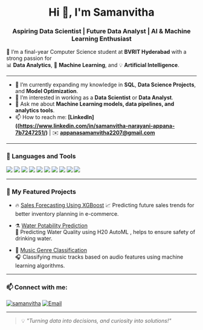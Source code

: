 <h1 align="center">Hi 👋, I'm Samanvitha</h1>
<h3 align="center">Aspiring Data Scientist | Future Data Analyst | AI & Machine Learning Enthusiast</h3>

🌟 I’m a final-year Computer Science student at **BVRIT Hyderabad** with a strong passion for  
📊 **Data Analytics**, 🤖 **Machine Learning**, and 💡 **Artificial Intelligence**.

---

- 🌱 I’m currently expanding my knowledge in **SQL**, **Data Science Projects**, and **Model Optimization**.
- 💼 I’m interested in working as a **Data Scientist** or **Data Analyst**.
- 💬 Ask me about **Machine Learning models, data pipelines, and analytics tools**.
- 📫 How to reach me: **[LinkedIn]((https://www.linkedin.com/in/samanvitha-narayani-appana-7b7247251/)** | ✉️ **appanasamanvitha2207@gmail.com**

---

<h3>🧠 Languages and Tools</h3>

<p align="left">
<img src="https://img.shields.io/badge/Python-3670A0?style=for-the-badge&logo=python&logoColor=ffdd54"/> 
<img src="https://img.shields.io/badge/SQL-005C84?style=for-the-badge&logo=mysql&logoColor=white"/>
<img src="https://img.shields.io/badge/Pandas-150458?style=for-the-badge&logo=pandas&logoColor=white"/>
<img src="https://img.shields.io/badge/NumPy-013243?style=for-the-badge&logo=numpy&logoColor=white"/>
<img src="https://img.shields.io/badge/Scikit--Learn-F7931E?style=for-the-badge&logo=scikit-learn&logoColor=white"/>
<img src="https://img.shields.io/badge/PyTorch-EE4C2C?style=for-the-badge&logo=PyTorch&logoColor=white"/>
<img src="https://img.shields.io/badge/TensorFlow-FF6F00?style=for-the-badge&logo=tensorflow&logoColor=white"/>
<img src="https://img.shields.io/badge/Matplotlib-ffffff?style=for-the-badge&logo=matplotlib&logoColor=black"/>
<img src="https://img.shields.io/badge/Seaborn-3776AB?style=for-the-badge&logo=python&logoColor=white"/>
<img src="https://img.shields.io/badge/Huggingface-FFD21F?style=for-the-badge&logo=huggingface&logoColor=black"/>
</p>

---

<h3>📌 My Featured Projects</h3>

- 🔥 [Sales Forecasting Using XGBoost](https://github.com/appanasamanvitha/Sales-Forecasting-for-Inventory-Optimization.git)
📈 Predicting future sales trends for better inventory planning in e-commerce.

- ⚗️ [Water Potability Prediction](https://github.com/YourUsername/chemical-yield-prediction)  
🧬 Predicting Water Quality using H20 AutoML , helps to ensure safety of drinking water.

- 🎵 [Music Genre Classification](https://github.com/YourUsername/music-genre-classification)  
🎧 Classifying music tracks based on audio features using machine learning algorithms.
---


<h3>📫 Connect with me:</h3>

<p align="left">
<a href="(https://www.linkedin.com/in/samanvitha-narayani-appana-7b7247251/)n" target="blank"><img align="center" src="https://img.shields.io/badge/LinkedIn-blue?style=for-the-badge&logo=linkedin&logoColor=white" alt="samanvitha" /></a>
<a href="mailto:appanasamanvitha2207@gmail.com"><img align="center" src="https://img.shields.io/badge/Email-D14836?style=for-the-badge&logo=gmail&logoColor=white" alt="Email" /></a>
</p>

---

> 💡 *"Turning data into decisions, and curiosity into solutions!"*



<!---


# 👋 Hi there, I’m Samanvitha!

🎯 **Aspiring Data Scientist & Data Analyst | Final-Year CSE Student at BVRIT Hyderabad**

Welcome to my digital playground — where data meets curiosity and code powers creativity!  
I am deeply passionate about uncovering patterns in data and transforming raw numbers into meaningful insights using Machine Learning, Deep Learning, and Visualization techniques.

---


## 💡 About Me

- 🎓 **B.Tech, Computer Science Engineering**  
- 💼 Passionate about **Data Science, Machine Learning, SQL, Deep Learning & NLP**  
- 🔬 Fascinated by **AI applications in Chemistry** and Scientific Modelling  
- 🌱 Currently learning: **Advanced SQL, PyTorch, PySpark**

---

## 🚀 Tech Stack

**Languages & Tools:**  

- 🐍 Python, 💾 SQL  
- 📊 Pandas, NumPy, Scikit-Learn  
- 📉 Matplotlib, Seaborn, Plotly  
- 🤖 PyTorch, TensorFlow  
- 🔬 Huggingface Transformers, BERT  
- 🧑‍💻 Git & GitHub  

---

## 📌 Featured Projects

- 🔥 [Sales Forecasting Using XGBoost](https://github.com/appanasamanvitha/Sales-Forecasting-for-Inventory-Optimization.git)
📈 Predicting future sales trends for better inventory planning in e-commerce.

- ⚗️ [Water Potability Prediction](https://github.com/YourUsername/chemical-yield-prediction)  
🧬 Predicting Water Quality using H20 AutoML , helps to ensure safety of drinking water.

- 🎵 [Music Genre Classification](https://github.com/YourUsername/music-genre-classification)  
🎧 Classifying music tracks based on audio features using machine learning algorithms.

---

## 🌱 Learning Journey

- Strengthening SQL for database querying & management.
- Building **automated data pipelines** for real-world ML workflows.
---

## 💡 Fun Side Projects

- 💡 Laser Security Alarm using simple circuits.
- 📡 URL Shorterner using python
- 🧑‍🏫 Academic project on Pacman Game using Python
---

## 📫 Let’s Connect!

- 💼 [LinkedIn](https://www.linkedin.com/in/samanvitha-narayani-appana-7b7247251/)
- 📬 Email: appanasamanvitha2207@gmail.com

---

*“Code is like humor — when you have to explain it, it’s bad.”*  
Thanks for stopping by! 😊

---!>
